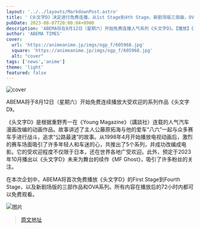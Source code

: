 ```yaml
---
layout: '../../layouts/MarkdownPost.astro'
title: '《头文字D》决定进行免费连播，从1st Stage到4th Stage，新剧场版三部曲，OVA系列等'
pubDate: 2023-08-07T20:00:04+0900
description: 'ABEMA将在8月12日（星期六）开始免费连播人气系列《头文字D》。【播放】《头文字D》剧场版三部曲连播《头文字D》是在《Young Magazine》（講談社）连载的しげの秀…'
author: 'ABEMA TIMES'
cover:
  url: 'https://animeanime.jp/imgs/ogp_f/605968.jpg'
  square: 'https://animeanime.jp/imgs/ogp_f/605968.jpg'
  alt: "cover"
tags: ['news','anime']
theme: 'light'
featured: false
---
```


![cover](https://animeanime.jp/imgs/ogp_f/605968.jpg)

ABEMA将于8月12日（星期六）开始免费连续播放大受欢迎的系列作品《头文字D》。

《头文字D》是根据重野秀一在《Young Magazine》（講談社）连载的人气汽车漫画改编的动画作品。故事讲述了主人公藤原拓海与他的爱车“八六”一起与众多赛车手进行战斗，追求“公路最速”的故事。从1998年4月开始播放电视动画后，激烈的赛车场面吸引了许多年轻人和车迷的心，共推出了5个系列，并成功改编成电影。它的受欢迎程度不仅限于日本，还在世界各地广受欢迎。此外，预定于2023年10月播出以《头文字D》未来为舞台的续作《MF Ghost》，吸引了许多粉丝的关注。

在本次企划中，ABEMA将首次免费播放《头文字D》的First Stage到Fourth Stage，以及新剧场版的三部作品和OVA系列。所有内容在播放后的72小时内都可以免费观看。

![图片](https://abematimes.com/assets/uploads/zoom/605969.jpg)

>[原文地址](https://animeanime.jp/article/2023/08/07/79150.html)  